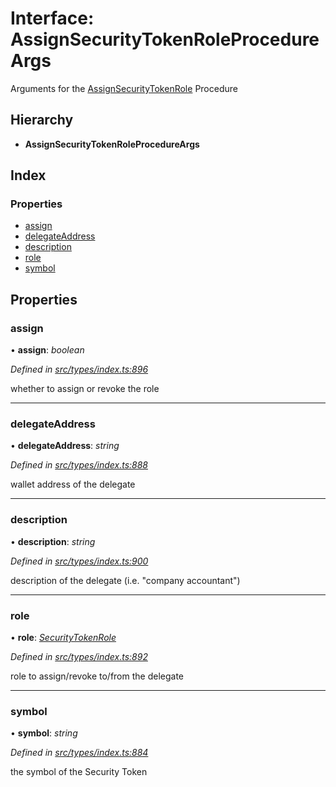 # Interface: AssignSecurityTokenRoleProcedureArgs

Arguments for the [AssignSecurityTokenRole](../enums/_types_index_.proceduretype.md#assignsecuritytokenrole) Procedure

## Hierarchy

* **AssignSecurityTokenRoleProcedureArgs**

## Index

### Properties

* [assign](_types_index_.assignsecuritytokenroleprocedureargs.md#assign)
* [delegateAddress](_types_index_.assignsecuritytokenroleprocedureargs.md#delegateaddress)
* [description](_types_index_.assignsecuritytokenroleprocedureargs.md#description)
* [role](_types_index_.assignsecuritytokenroleprocedureargs.md#role)
* [symbol](_types_index_.assignsecuritytokenroleprocedureargs.md#symbol)

## Properties

###  assign

• **assign**: *boolean*

*Defined in [src/types/index.ts:896](https://github.com/PolymathNetwork/polymath-sdk/blob/ade5412/src/types/index.ts#L896)*

whether to assign or revoke the role

___

###  delegateAddress

• **delegateAddress**: *string*

*Defined in [src/types/index.ts:888](https://github.com/PolymathNetwork/polymath-sdk/blob/ade5412/src/types/index.ts#L888)*

wallet address of the delegate

___

###  description

• **description**: *string*

*Defined in [src/types/index.ts:900](https://github.com/PolymathNetwork/polymath-sdk/blob/ade5412/src/types/index.ts#L900)*

description of the delegate (i.e. "company accountant")

___

###  role

• **role**: *[SecurityTokenRole](../enums/_types_index_.securitytokenrole.md)*

*Defined in [src/types/index.ts:892](https://github.com/PolymathNetwork/polymath-sdk/blob/ade5412/src/types/index.ts#L892)*

role to assign/revoke to/from the delegate

___

###  symbol

• **symbol**: *string*

*Defined in [src/types/index.ts:884](https://github.com/PolymathNetwork/polymath-sdk/blob/ade5412/src/types/index.ts#L884)*

the symbol of the Security Token
